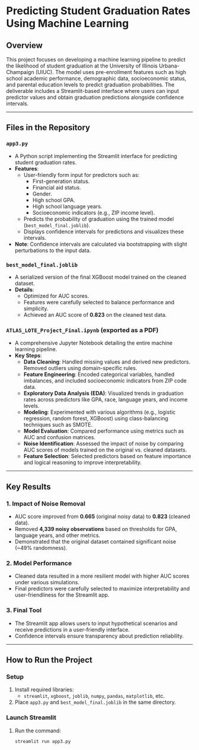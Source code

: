 # Predicting Student Graduation Rates Using Machine Learning

## Overview
This project focuses on developing a machine learning pipeline to predict the likelihood of student graduation at the University of Illinois Urbana-Champaign (UIUC). The model uses pre-enrollment features such as high school academic performance, demographic data, socioeconomic status, and parental education levels to predict graduation probabilities. The deliverable includes a Streamlit-based interface where users can input predictor values and obtain graduation predictions alongside confidence intervals.

---

## Files in the Repository

### `app3.py`
- A Python script implementing the Streamlit interface for predicting student graduation rates.
- **Features**:
  - User-friendly form input for predictors such as:
    - First-generation status.
    - Financial aid status.
    - Gender.
    - High school GPA.
    - High school language years.
    - Socioeconomic indicators (e.g., ZIP income level).
  - Predicts the probability of graduation using the trained model (`best_model_final.joblib`).
  - Displays confidence intervals for predictions and visualizes these intervals.
- **Note**: Confidence intervals are calculated via bootstrapping with slight perturbations to the input data.

### `best_model_final.joblib`
- A serialized version of the final XGBoost model trained on the cleaned dataset.
- **Details**:
  - Optimized for AUC scores.
  - Features were carefully selected to balance performance and simplicity.
  - Achieved an AUC score of **0.823** on the cleaned test data.

### `ATLAS_LOTE_Project_Final.ipynb` (exported as a PDF)
- A comprehensive Jupyter Notebook detailing the entire machine learning pipeline.
- **Key Steps**:
  - **Data Cleaning**: Handled missing values and derived new predictors. Removed outliers using domain-specific rules.
  - **Feature Engineering**: Encoded categorical variables, handled imbalances, and included socioeconomic indicators from ZIP code data.
  - **Exploratory Data Analysis (EDA)**: Visualized trends in graduation rates across predictors like GPA, race, language years, and income levels.
  - **Modeling**: Experimented with various algorithms (e.g., logistic regression, random forest, XGBoost) using class-balancing techniques such as SMOTE.
  - **Model Evaluation**: Compared performance using metrics such as AUC and confusion matrices.
  - **Noise Identification**: Assessed the impact of noise by comparing AUC scores of models trained on the original vs. cleaned datasets.
  - **Feature Selection**: Selected predictors based on feature importance and logical reasoning to improve interpretability.

---

## Key Results

### 1. **Impact of Noise Removal**
- AUC score improved from **0.665** (original noisy data) to **0.823** (cleaned data).
- Removed **4,339 noisy observations** based on thresholds for GPA, language years, and other metrics.
- Demonstrated that the original dataset contained significant noise (~49% randomness).

### 2. **Model Performance**
- Cleaned data resulted in a more resilient model with higher AUC scores under various simulations.
- Final predictors were carefully selected to maximize interpretability and user-friendliness for the Streamlit app.

### 3. **Final Tool**
- The Streamlit app allows users to input hypothetical scenarios and receive predictions in a user-friendly interface.
- Confidence intervals ensure transparency about prediction reliability.

---

## How to Run the Project

### Setup
1. Install required libraries:
   - `streamlit`, `xgboost`, `joblib`, `numpy`, `pandas`, `matplotlib`, etc.
2. Place `app3.py` and `best_model_final.joblib` in the same directory.

### Launch Streamlit
1. Run the command:
   ```bash
   streamlit run app3.py



